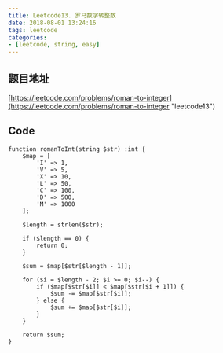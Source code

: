 ```yaml
---
title: Leetcode13. 罗马数字转整数
date: 2018-08-01 13:24:16
tags: leetcode
categories:
- [leetcode, string, easy]
---
```

## 题目地址
[https://leetcode.com/problems/roman-to-integer](https://leetcode.com/problems/roman-to-integer "leetcode13")

## Code
```
function romanToInt(string $str) :int {
    $map = [
        'I' => 1,
        'V' => 5,
        'X' => 10,
        'L' => 50,
        'C' => 100,
        'D' => 500,
        'M' => 1000
    ];

    $length = strlen($str);

    if ($length == 0) {
        return 0;
    }

    $sum = $map[$str[$length - 1]];

    for ($i = $length - 2; $i >= 0; $i--) {
        if ($map[$str[$i]] < $map[$str[$i + 1]]) {
            $sum -= $map[$str[$i]];
        } else {
            $sum += $map[$str[$i]];
        }
    }

    return $sum;
}
```
